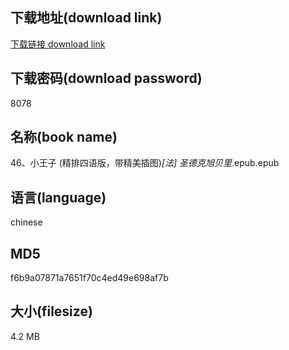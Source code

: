 ## 下载地址(download link)
[下载链接 download link](https://voluble-croquembouche-d321dc.netlify.app/?s=46%E3%80%81%E5%B0%8F%E7%8E%8B%E5%AD%90+%28%E7%B2%BE%E6%8E%92%E5%9B%9B%E8%AF%AD%E7%89%88%EF%BC%8C%E5%B8%A6%E7%B2%BE%E7%BE%8E%E6%8F%92%E5%9B%BE%29_%5B%E6%B3%95%5D+%E5%9C%A3%E5%BE%B7%E5%85%8B%E6%97%AD%E8%B4%9D%E9%87%8C_.epub)

## 下载密码(download password)
8078

## 名称(book name)
46、小王子 (精排四语版，带精美插图)_[法] 圣德克旭贝里_.epub.epub

## 语言(language)
chinese

## MD5
f6b9a07871a7651f70c4ed49e698af7b

## 大小(filesize)
4.2 MB
